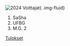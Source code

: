 ![2024 Voittajat](/images/jss2025-voittajat.jpg){ .img-fluid}

1. SaSha
2. UFBG
3. M.G. 2

[Tulokset](/tulokset/2025/)
